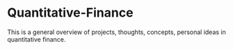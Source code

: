 # Quantitative-Finance

This is a general overview of projects, thoughts, concepts, personal ideas in quantitative finance.
